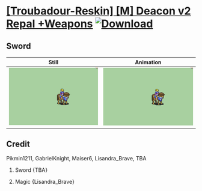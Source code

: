 # [\[Troubadour-Reskin\] \[M\] Deacon v2 Repal +Weapons](./) [![Download](https://img.shields.io/badge/Download--red?style=social&logo=github)](https://minhaskamal.github.io/DownGit/#/home?url=https://github.com/Klokinator/FE-Repo/tree/main/Battle%20Animations%2FMounted%20-%20Valks%2C%20MKs%2C%20Magi%2F%5BTroubadour-Reskin%5D%20%5BM%5D%20Deacon%20v2%20Repal%20%2BWeapons%2F1.%20Sword)

## Sword

| Still | Animation |
| :---: | :-------: |
| ![Sword still](./Sword_000.png) | ![Sword](./Sword.gif) |

## Credit

Pikmin1211, GabrielKnight, Maiser6, Lisandra_Brave, TBA

1. Sword {TBA}

6. Magic {Lisandra_Brave}
